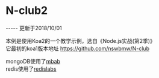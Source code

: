 # N-club2

----- 更新于2018/10/01

本例是使用Koa2的一个教学示例，选自《Node.js实战(第2季)》  
它最初的koa1版本地址 https://github.com/nswbmw/N-club

mongoDB使用了[mbab](https://mlab.com/)  
redis使用了[redislabs](https://redislabs.com/)
